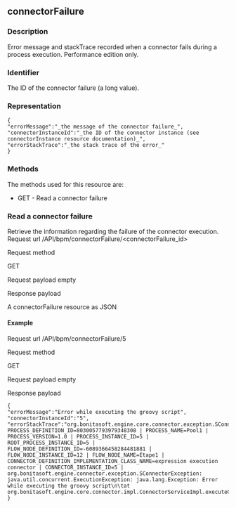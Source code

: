 ## connectorFailure

### Description

Error message and stackTrace recorded when a connector fails during a process execution. Performance edition only.

### Identifier

The ID of the connector failure (a long value).

### Representation

    {
    "errorMessage":"_the message of the connector failure_",
    "connectorInstanceId":"_the ID of the connector instance (see connectorInstance resource documentation)_",
    "errorStackTrace":"_the stack trace of the error_"
    }
    

### Methods

The methods used for this resource are:

* GET - Read a connector failure

### Read a connector failure

Retrieve the information regarding the failure of the connector execution.
Request url
/API/bpm/connectorFailure/<connectorFailure\_id\>

Request method

GET

Request payload
empty

Response payload

A connectorFailure resource as JSON

#### Example
Request url
/API/bpm/connectorFailure/5

Request method

GET

Request payload
empty

Response payload

    
    {
    "errorMessage":"Error while executing the groovy script",
    "connectorInstanceId":"5",
    "errorStackTrace":"org.bonitasoft.engine.core.connector.exception.SConnectorException: PROCESS_DEFINITION_ID=8030057793979348308 | PROCESS_NAME=Pool1 | PROCESS_VERSION=1.0 | PROCESS_INSTANCE_ID=5 | ROOT_PROCESS_INSTANCE_ID=5 | FLOW_NODE_DEFINITION_ID=-6089366458284481881 | FLOW_NODE_INSTANCE_ID=12 | FLOW_NODE_NAME=Étape1 | CONNECTOR_DEFINITION_IMPLEMENTATION_CLASS_NAME=expression execution connector | CONNECTOR_INSTANCE_ID=5 | org.bonitasoft.engine.connector.exception.SConnectorException: java.util.concurrent.ExecutionException: java.lang.Exception: Error while executing the groovy script\n\tat org.bonitasoft.engine.core.connector.impl.ConnectorServiceImpl.executeConnectorInClassloader(ConnectorServiceImpl.java:332)"
    }